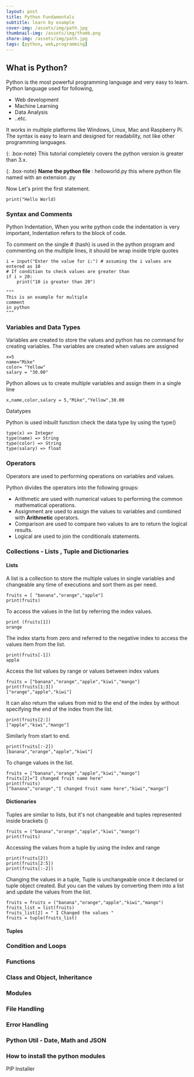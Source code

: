 ```yaml
---
layout: post
title: Python Fundamentals
subtitle: learn by example
cover-img: /assets/img/path.jpg
thumbnail-img: /assets/img/thumb.png
share-img: /assets/img/path.jpg
tags: [python, web,programming]
---
```


## What is Python?
Python is the most powerful programming language and very easy to learn. Python language used for following,

* Web development 
* Machine Learning 
* Data Analysis 
* ..etc.

It works in multiple platforms like  Windows, Linux, Mac and Raspberry Pi. The syntax is easy to learn and designed for readability, not like other programming languages.

{: .box-note}
This tutorial completely covers the python version is greater than 3.x.

{: .box-note}
**Name the python file** :  helloworld.py
this where python file named with an extension .py

Now Let's print the first statement.
```
print("Hello World)
```

### Syntax and Comments

Python Indentation, When you write python code the indentation is very important, Indentation refers to the block of code.

To comment on the single # (hash) is used in the python program and commenting on the multiple lines, it should be wrap inside triple quotes

```
i = input("Enter the value for i:") # assuming the i values are entered as 10
# If condition to check values are greater than 
if i > 20:
    print("10 is greater than 20")

"""
This is an example for multiple 
comment
in python
"""
```

### Variables and Data Types
Variables are created to store the values and python has no command for creating variables. The variables are created when values are assigned

```
x=5
name="Mike"
color= "Yellow"
salary = "30.00"

```
Python allows us to create multiple variables and assign them in a single line 

```
x,name,color,salary = 5,"Mike","Yellow",30.00

```

Datatypes 

Python is used inbuilt function check the data type by using the type()

```
type(x) => Integer
type(name) => String
type(color) => String
type(salary) => float

```

### Operators
Operators are used to performing operations on variables and values.

Python divides the operators into the following groups:

* Arithmetic 
    are used with numerical values to performing the common mathematical operations.
* Assignment 
    are used to assign the values to variables and combined with  **Arithmetic** operators.
* Comparison 
    are used to compare two values to are to return the logical results.
* Logical 
    are used to join the conditionals statements.

###  Collections - Lists , Tuple and Dictionaries 

#### Lists
A list is a collection to store the multiple values in single variables and changeable any time of executions and sort them as per need.

```
fruits = [ "banana","orange","apple"]
print(fruits)
```

To access the values in the list by referring the index values.

```
print (fruits[1])
orange
```

The index starts from zero and referred to the negative index to access the values item from the list.

```
print(fruits[-1])
apple
```

Access the list values by range or values between index values 

```
fruits = ["banana","orange","apple","kiwi","mango"]
print(fruits[1:3])
["orange","apple","kiwi"]
```
It can also return the values from mid to the end of the index by without specifying the end of the index from the list.

```
print(fruits[2:])
["apple","kiwi","mango"]
```

Similarly from start to end. 

```
print(fruits[:-2])
[banana","orange","apple","kiwi"]
```
To change values in the list.

```
fruits = ["banana","orange","apple","kiwi","mango"]
fruits[2]="I changed fruit name here"
print(fruits)
["banana","orange","I changed fruit name here","kiwi","mango"]
```

#### Dictionaries

Tuples are similar to lists, but it's not changeable and tuples represented inside brackets ()

```
fruits = ("banana","orange","apple","kiwi","mango")
print(fruits)

```

Accessing the values from a tuple by using the index and range 
```
print(fruits[2])
print(fruits[2:5])
print(fruits[:-2])
```

Changing the values in a tuple, Tuple is unchangeable once it declared or tuple object created. But you can the values by converting them into a list and update the values from the list.

```
fruits = fruits = ("banana","orange","apple","kiwi","mango")
fruits_list = list(fruits)
fruits_list[2] = " I Changed the values "
fruits = tuple(fruits_list)
```
#### Tuples

### Condition and Loops

### Functions

### Class and Object, Inheritance 

### Modules

### File Handling

### Error Handling 

### Python Util - Date, Math and JSON

### How to install the python modules 
PIP Installer 




